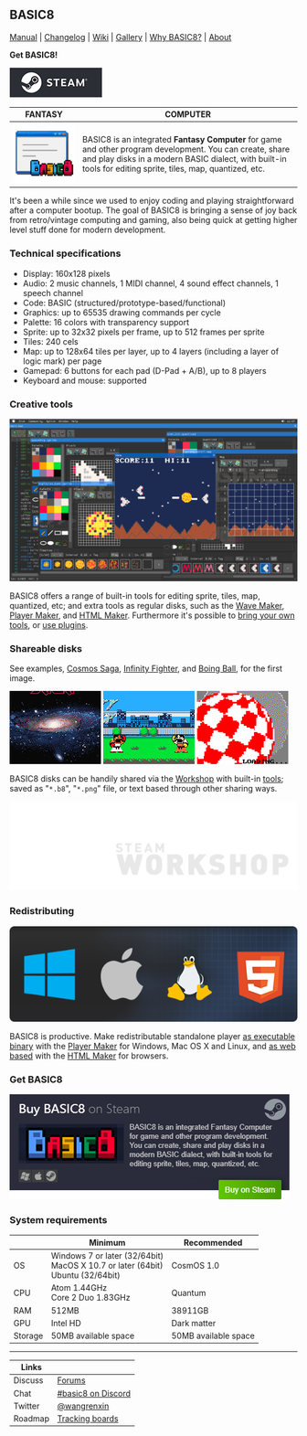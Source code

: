 <head>
<link rel="shortcut icon" type="image/x-icon" href="favicon.ico">
</head>

## BASIC8

[Manual](https://paladin-t.github.io/b8/docs/manual) |
[Changelog](https://paladin-t.github.io/b8/docs/changelog) |
[Wiki](https://github.com/paladin-t/b8/wiki) |
[Gallery](https://paladin-t.github.io/b8/pages/gallery) |
[Why BASIC8?](https://paladin-t.github.io/b8/pages/why) |
[About](https://paladin-t.github.io/b8/pages/about)

**Get BASIC8!**

[![BASIC8 on Steam](pages/imgs/steam.png)](https://store.steampowered.com/app/767240/)

| FANTASY | COMPUTER |
|----|----|
| <img src="pages/imgs/app.png" width="256"> | BASIC8 is an integrated **Fantasy Computer** for game and other program development. You can create, share and play disks in a modern BASIC dialect, with built-in tools for editing sprite, tiles, map, quantized, etc. |

It's been a while since we used to enjoy coding and playing straightforward after a computer bootup. The goal of BASIC8 is bringing a sense of joy back from retro/vintage computing and gaming, also being quick at getting higher level stuff done for modern development.

### Technical specifications

* Display: 160x128 pixels
* Audio: 2 music channels, 1 MIDI channel, 4 sound effect channels, 1 speech channel
* Code: BASIC (structured/prototype-based/functional)
* Graphics: up to 65535 drawing commands per cycle
* Palette: 16 colors with transparency support
* Sprite: up to 32x32 pixels per frame, up to 512 frames per sprite
* Tiles: 240 cels
* Map: up to 128x64 tiles per layer, up to 4 layers (including a layer of logic mark) per page
* Gamepad: 6 buttons for each pad (D-Pad + A/B), up to 8 players
* Keyboard and mouse: supported

### Creative tools

![](pages/imgs/tools.png)

BASIC8 offers a range of built-in tools for editing sprite, tiles, map, quantized, etc; and extra tools as regular disks, such as the [Wave Maker](https://steamcommunity.com/sharedfiles/filedetails/?id=1352790993), [Player Maker](https://steamcommunity.com/sharedfiles/filedetails/?id=1328727512), and [HTML Maker](https://steamcommunity.com/sharedfiles/filedetails/?id=1391948686). Furthermore it's possible to [bring your own tools](https://steamcommunity.com/sharedfiles/filedetails/?id=1350153766), or [use plugins](https://github.com/paladin-t/b8.plugins).

### Shareable disks

See examples, [Cosmos Saga](https://paladin-t.github.io/b8/examples/Cosmos%20Saga/), [Infinity Fighter](https://paladin-t.github.io/b8/examples/Infinity%20Fighter/), and [Boing Ball](https://paladin-t.github.io/b8/examples/Boing%20Ball/), for the first image.

![](pages/imgs/cosmos_saga.gif) ![](pages/imgs/infinity_fighter.gif) ![](pages/imgs/boing_ball.gif)

BASIC8 disks can be handily shared via the [Workshop](https://steamcommunity.com/app/767240/workshop/) with built-in [tools](https://paladin-t.github.io/b8/docs/workshop); saved as "`*.b8`", "`*.png`" file, or text based through other sharing ways.

[![Workshop](docs/imgs/workshop.png)](https://steamcommunity.com/app/767240/workshop/)

### Redistributing

![](pages/imgs/banner_platforms.png)

BASIC8 is productive. Make redistributable standalone player [as executable binary](https://steamcommunity.com/sharedfiles/filedetails/?id=1328785409) with the [Player Maker](https://steamcommunity.com/sharedfiles/filedetails/?id=1328727512) for Windows, Mac OS X and Linux, and [as web based](https://steamcommunity.com/sharedfiles/filedetails/?id=1391950196) with the [HTML Maker](https://steamcommunity.com/sharedfiles/filedetails/?id=1391948686) for browsers.

### Get BASIC8

[![BASIC8 on Steam](pages/imgs/on_steam.png)](https://store.steampowered.com/app/767240/)

### System requirements

| | Minimum | Recommended |
|----|----|----|
| OS | Windows 7 or later (32/64bit) <br /> MacOS X 10.7 or later (64bit) <br /> Ubuntu (32/64bit) | CosmOS 1.0 |
| CPU | Atom 1.44GHz <br /> Core 2 Duo 1.83GHz | Quantum |
| RAM | 512MB | 38911GB |
| GPU | Intel HD | Dark matter |
| Storage | 50MB available space | 50MB available space |

<hr>

| Links | |
|----|----|
| Discuss | [Forums](https://steamcommunity.com/app/767240/discussions/) |
| Chat | [#basic8 on Discord](https://discord.gg/jcT9CXDgHB) |
| Twitter | [@wangrenxin](https://twitter.com/wangrenxin) |
| Roadmap | [Tracking boards](https://github.com/paladin-t/b8/projects) |
